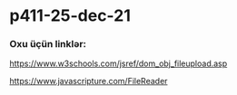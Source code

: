 # p411-25-dec-21

### Oxu üçün linklər:

https://www.w3schools.com/jsref/dom_obj_fileupload.asp

https://www.javascripture.com/FileReader
